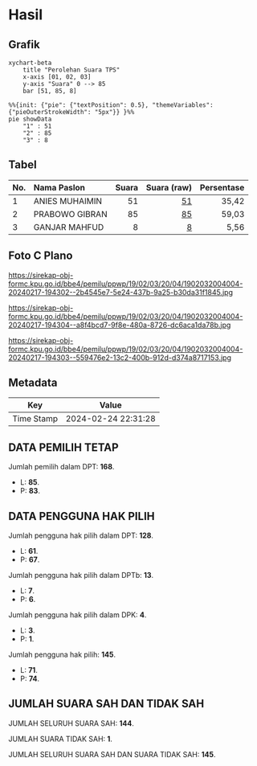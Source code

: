 # Hasil

## Grafik

```mermaid
xychart-beta
    title "Perolehan Suara TPS"
    x-axis [01, 02, 03]
    y-axis "Suara" 0 --> 85
    bar [51, 85, 8]
```

```mermaid
%%{init: {"pie": {"textPosition": 0.5}, "themeVariables": {"pieOuterStrokeWidth": "5px"}} }%%
pie showData
    "1" : 51
    "2" : 85
    "3" : 8
```

## Tabel

| No. | Nama Paslon    | Suara | Suara (raw) | Persentase |
|:--- |:-------------- | -----:| -----------:| ----------:|
| 1   | ANIES MUHAIMIN | 51    | [51][p-1]   | 35,42      |
| 2   | PRABOWO GIBRAN | 85    | [85][p-2]   | 59,03      |
| 3   | GANJAR MAHFUD  | 8     | [8][p-3]    | 5,56       |


[p-1]: https://github.com/gigit-pemilu/pemilu-2024-19-kepulauan-bangka-belitung/blob/main/pilpres/hitung-suara/sub/19-kepulauan-bangka-belitung/sub/02-belitung/sub/03-selat-nasik/sub/2004-pulau-gersik/sub/004-tps/sub/paslon-1.txt
[p-2]: https://github.com/gigit-pemilu/pemilu-2024-19-kepulauan-bangka-belitung/blob/main/pilpres/hitung-suara/sub/19-kepulauan-bangka-belitung/sub/02-belitung/sub/03-selat-nasik/sub/2004-pulau-gersik/sub/004-tps/sub/paslon-2.txt
[p-3]: https://github.com/gigit-pemilu/pemilu-2024-19-kepulauan-bangka-belitung/blob/main/pilpres/hitung-suara/sub/19-kepulauan-bangka-belitung/sub/02-belitung/sub/03-selat-nasik/sub/2004-pulau-gersik/sub/004-tps/sub/paslon-3.txt

## Foto C Plano

https://sirekap-obj-formc.kpu.go.id/bbe4/pemilu/ppwp/19/02/03/20/04/1902032004004-20240217-194302--2b4545e7-5e24-437b-9a25-b30da31f1845.jpg

https://sirekap-obj-formc.kpu.go.id/bbe4/pemilu/ppwp/19/02/03/20/04/1902032004004-20240217-194304--a8f4bcd7-9f8e-480a-8726-dc6aca1da78b.jpg

https://sirekap-obj-formc.kpu.go.id/bbe4/pemilu/ppwp/19/02/03/20/04/1902032004004-20240217-194303--559476e2-13c2-400b-912d-d374a8717153.jpg


## Metadata

| Key        | Value               |
| ---------- | ------------------- |
| Time Stamp | 2024-02-24 22:31:28 |


## DATA PEMILIH TETAP

Jumlah pemilih dalam DPT: **168**.
 * L: **85**.
 * P: **83**.

## DATA PENGGUNA HAK PILIH

Jumlah pengguna hak pilih dalam DPT: **128**.
 * L: **61**.
 * P: **67**.

Jumlah pengguna hak pilih dalam DPTb: **13**.
 * L: **7**.
 * P: **6**.

Jumlah pengguna hak pilih dalam DPK: **4**.
 * L: **3**.
 * P: **1**.

Jumlah pengguna hak pilih: **145**.
 * L: **71**.
 * P: **74**.

## JUMLAH SUARA SAH DAN TIDAK SAH

JUMLAH SELURUH SUARA SAH: **144**.

JUMLAH SUARA TIDAK SAH: **1**.

JUMLAH SELURUH SUARA SAH DAN SUARA TIDAK SAH: **145**.


